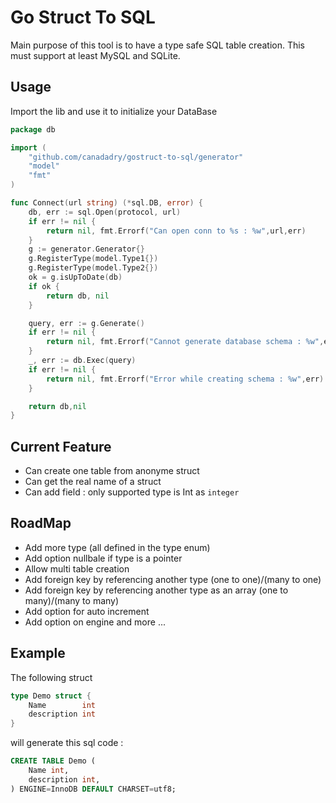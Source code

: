 # Go Struct To SQL 

Main purpose of this tool is to have a type safe SQL table creation.
This must support at least MySQL and SQLite. 


## Usage 

Import the lib and use it to initialize your DataBase

```go
package db

import (
	"github.com/canadadry/gostruct-to-sql/generator"
	"model"
	"fmt"
)

func Connect(url string) (*sql.DB, error) {
	db, err := sql.Open(protocol, url)
	if err != nil {
		return nil, fmt.Errorf("Can open conn to %s : %w",url,err)
	}
	g := generator.Generator{}
	g.RegisterType(model.Type1{})
	g.RegisterType(model.Type2{})
	ok = g.isUpToDate(db)
	if ok {
		return db, nil
	}

	query, err := g.Generate()	
	if err != nil {
		return nil, fmt.Errorf("Cannot generate database schema : %w",err)
	}
	_, err := db.Exec(query)
	if err != nil {
		return nil, fmt.Errorf("Error while creating schema : %w",err)
	}

	return db,nil
}
```


## Current Feature

 - Can create one table from anonyme struct
 - Can get the real name of a struct
 - Can add field : only supported type is Int as `integer`

## RoadMap

 - Add more type (all defined in the type enum)
 - Add option nullbale if type is a pointer 
 - Allow multi table creation
 - Add foreign key by referencing another type (one to one)/(many to one)
 - Add foreign key by referencing another type as an array (one to many)/(many to many)
 - Add option for auto increment
 - Add option on engine and more ...

## Example 


The following struct 

```go
type Demo struct {
	Name        int
	description int
}
```

will generate this sql code : 
```sql
CREATE TABLE Demo (
	Name int,
	description int,
) ENGINE=InnoDB DEFAULT CHARSET=utf8;
```




